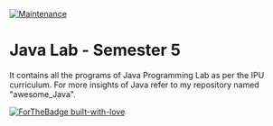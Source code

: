 [![Maintenance](https://img.shields.io/badge/Maintained%3F-yes-green.svg)](https://GitHub.com/Naereen/StrapDown.js/graphs/commit-activity)

# Java Lab - Semester 5
It contains all the programs of Java Programming Lab as per the IPU curriculum. For more insights of Java refer to my repository named "awesome_Java".


[![ForTheBadge built-with-love](http://ForTheBadge.com/images/badges/built-with-love.svg)](https://GitHub.com/Naereen/)
